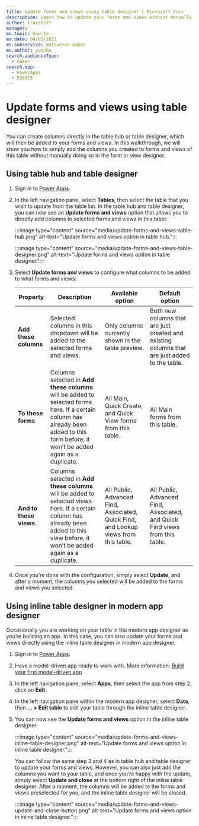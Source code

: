 ```yaml
---
title: Update forms and views using table designer | Microsoft Docs
description: Learn how to update your forms and views without manually editing them in the form and view designer.
author: travshu77
manager:
ms.topic: how-to
ms.date: 04/05/2023
ms.subservice: dataverse-maker
ms.author: yueshu
search.audienceType:
  - maker
search.app:
  - PowerApps
  - D365CE
---
```


# Update forms and views using table designer

You can create columns directly in the table hub or table designer, which will then be added to your forms and views. In this walkthrough, we will show you how to simply add the columns you created to forms and views of this table without manually doing so in the form or view designer.

## Using table hub and table designer

1. Sign in to [Power Apps](https://make.powerapps.com/?utm_source=padocs&utm_medium=linkinadoc&utm_campaign=referralsfromdoc).

2. In the left navigation pane, select **Tables**, then select the table that you wish to update from the table list. In the table hub and table designer, you can now see an **Update forms and views** option that allows you to directly add columns to selected forms and views in this table:

   :::image type="content" source="media/update-forms-and-views-table-hub.png" alt-text="Update forms and views option in table hub.":::

   :::image type="content" source="media/update-forms-and-views-table-designer.png" alt-text="Update forms and views option in table designer.":::

3. Select **Update forms and views** to configure what columns to be added to what forms and views:

    | Property               | Description                                                                                                                                                                             | Available option                                                                     | Default option                                                                                |
    | ---------------------- | --------------------------------------------------------------------------------------------------------------------------------------------------------------------------------------- | ------------------------------------------------------------------------------------ | --------------------------------------------------------------------------------------------- |
    | **Add these columns**  | Selected columns in this dropdown will be added to the selected forms and views.                                                                                                        | Only columns currently shown in the table preview.                                   | Both new columns that are just created and existing columns that are just added to the table. |
    | **To these forms**     | Columns selected in **Add these columns** will be added to selected forms here. If a certain column has already been added to this form before, it won’t be added again as a duplicate. | All Main, Quick Create, and Quick View forms from this table.                        | All Main forms from this table.                                                               |
    | **And to these views** | Columns selected in **Add these columns** will be added to selected views here. If a certain column has already been added to this view before, it won’t be added again as a duplicate. | All Public, Advanced Find, Associated, Quick Find, and Lookup views from this table. | All Public, Advanced Find, Associated, and Quick Find views from this table.                  |

4. Once you’re done with the configuration, simply select **Update**, and after a moment, the columns you selected will be added to the forms and views you selected.

## Using inline table designer in modern app designer

Occasionally you are working on your table in the modern app designer as you’re building an app. In this case, you can also update your forms and views directly using the inline table designer in modern app designer:

1. Sign in to [Power Apps](https://make.powerapps.com/?utm_source=padocs&utm_medium=linkinadoc&utm_campaign=referralsfromdoc).

2. Have a model-driven app ready to work with. More information: [Build your first model-driven app](https://learn.microsoft.com/en-us/power-apps/maker/model-driven-apps/build-first-model-driven-app)

3. In the left navigation pane, select **Apps**, then select the app from step 2, click on **Edit**.

4. In the left navigation pane within the modern app designer, select **Data**, then **… > Edit table** to edit your table through the inline table designer.

5. You can now see the **Update forms and views** option in the inline table designer:

   :::image type="content" source="media/update-forms-and-views-inline-table-designer.png" alt-text="Update forms and views option in inline table designer.":::

    You can follow the same step 3 and 4 as in table hub and table designer to update your forms and views. However, you can also just add the columns you want to your table, and once you’re happy with the update, simply select **Update and close** at the bottom right of the inline table designer. After a moment, the columns will be added to the forms and views preselected for you, and the inline table designer will be closed.

   :::image type="content" source="media/update-forms-and-views-update-and-close-button.png" alt-text="Update forms and views option in inline table designer.":::
